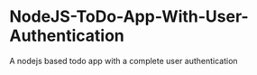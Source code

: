 # NodeJS-ToDo-App-With-User-Authentication
A nodejs based todo app with a complete user authentication
